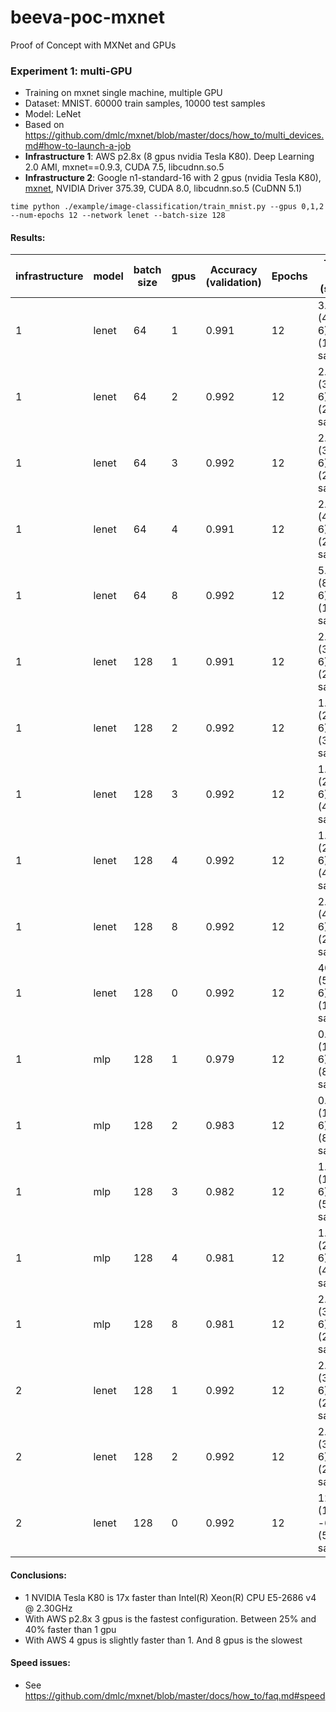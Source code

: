 # beeva-poc-mxnet
Proof of Concept with MXNet and GPUs

### Experiment 1: multi-GPU

* Training on mxnet single machine, multiple GPU
* Dataset: MNIST. 60000 train samples, 10000 test samples
* Model: LeNet
* Based on https://github.com/dmlc/mxnet/blob/master/docs/how_to/multi_devices.md#how-to-launch-a-job
* **Infrastructure 1**: AWS p2.8x (8 gpus nvidia Tesla K80). Deep Learning 2.0 AMI, mxnet==0.9.3, CUDA 7.5, libcudnn.so.5
* **Infrastructure 2**: Google n1-standard-16 with 2 gpus (nvidia Tesla K80), [mxnet](https://github.com/dmlc/mxnet/commit/01b808b88b9f3f3a998541c538ec388d660e4a7c), NVIDIA Driver 375.39, CUDA 8.0, libcudnn.so.5 (CuDNN 5.1)

```
time python ./example/image-classification/train_mnist.py --gpus 0,1,2 --num-epochs 12 --network lenet --batch-size 128
```


#### Results:

| infrastructure | model | batch size | gpus | Accuracy (validation) | Epochs | Training time (s/epoch)
| --- | --- | --- | --- | --- | --- | ---
| 1 | lenet | 64 | 1 | 0.991 | 12 | 3.1=(43.7-6)/12 (19200 samples/s) 
| 1 | lenet | 64 | 2 | 0.992 | 12 | 2.4=(35.5-6)/12 (25500 samples/s)
| 1 | lenet | 64 | 3 | 0.992 | 12 | 2.3=(35.2-6)/12 (26500 samples/s)
| 1 | lenet | 64 | 4 | 0.991 | 12 | 2.9=(44.4-6)/12 (20500 samples/s)
| 1 | lenet | 64 | 8 | 0.992 | 12 | 5.7=(85.0-6)/12 (10500 samples/s)
| 1 | lenet | 128 | 1 | 0.991 | 12 | 2.4=(34.1-6)/12 (25000 samples/s) 
| 1 | lenet | 128 | 2 | 0.992 | 12 | 1.6=(25.2-6)/12 (37500 samples/s)
| 1 | lenet | 128 | 3 | 0.992 | 12 | 1.4=(23.6-6)/12 (43000 samples/s)
| 1 | lenet | 128 | 4 | 0.992 | 12 | 1.5=(24.6-6)/12 (41000 samples/s)
| 1 | lenet | 128 | 8 | 0.992 | 12 | 2.9=(46.5-6)/12 (21000 samples/s)
| 1 | lenet | 128 | 0 | 0.992 | 12 | 40.0=(578.0-6)/12 (1500 samples/s)
| 1 | mlp | 128 | 1 | 0.979 | 12 | 0.8=(14.1-6)/12 (80000 samples/s)
| 1 | mlp | 128 | 2 | 0.983 | 12 | 0.8=(14.1-6)/12 (80500 samples/s)
| 1 | mlp | 128 | 3 | 0.982 | 12 | 1.0=(18.3-6)/12 (59000 samples/s)
| 1 | mlp | 128 | 4 | 0.981 | 12 | 1.3=(22.3-6)/12 (46000 samples/s)
| 1 | mlp | 128 | 8 | 0.981 | 12 | 2.3=(39.3-6)/12 (25500 samples/s)
| 2 | lenet | 128 | 1 | 0.992 | 12 | 2.7=(36.4-6)/12 (22500 samples/s) 
| 2 | lenet | 128 | 2 | 0.992 | 12 | 2.0=(30.3-6)/12 (29500 samples/s)
| 2 | lenet | 128 | 0 | 0.992 | 12 | 120.0=(1500?-6)/12 (500 samples/s)




#### Conclusions:
* 1 NVIDIA Tesla K80 is 17x faster than Intel(R) Xeon(R) CPU E5-2686 v4 @ 2.30GHz
* With AWS p2.8x 3 gpus is the fastest configuration. Between 25% and 40% faster than 1 gpu
* With AWS 4 gpus is slightly faster than 1. And 8 gpus is the slowest

#### Speed issues:
* See https://github.com/dmlc/mxnet/blob/master/docs/how_to/faq.md#speed

